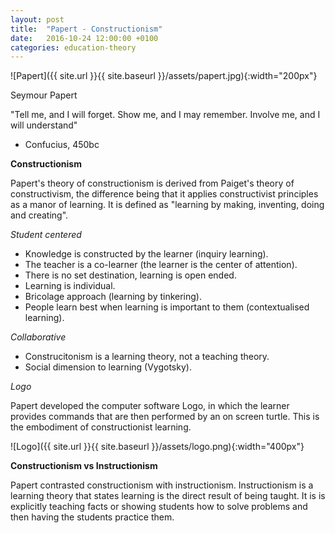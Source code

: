 ```yaml
---
layout: post
title:  "Papert - Constructionism"
date:   2016-10-24 12:00:00 +0100
categories: education-theory
---
```


![Papert]({{ site.url }}{{ site.baseurl }}/assets/papert.jpg){:width="200px"}

Seymour Papert

"Tell me, and I will forget.
Show me, and I may remember.
Involve me, and I will understand"
- Confucius, 450bc

**Constructionism**

Papert's theory of constructionism is derived from Paiget's theory of constructivism, the difference being that it applies constructivist principles as a manor of learning. It is defined as "learning by making, inventing, doing and creating".

*Student centered*

- Knowledge is constructed by the learner (inquiry learning).
- The teacher is a co-learner (the learner is the center of attention).
- There is no set destination, learning is open ended.
- Learning is individual.
- Bricolage approach (learning by tinkering).
- People learn best when learning is important to them (contextualised learning).

*Collaborative*

- Construcitonism is a learning theory, not a teaching theory.
- Social dimension to learning (Vygotsky).

*Logo*

Papert developed the computer software Logo, in which the learner provides commands that are then performed by an on screen turtle. This is the embodiment of constructionist learning.

![Logo]({{ site.url }}{{ site.baseurl }}/assets/logo.png){:width="400px"}

**Constructionism vs Instructionism**

Papert contrasted constructionism with instructionism. Instructionism is a learning theory that states learning is the direct result of being taught. It is is explicitly teaching facts or showing students how to solve problems and then having the students practice them.
